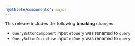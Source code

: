 ```yaml
---
'@ethlete/components': major
---
```


This release includes the following **breaking** changes:

- `QueryButtonComponent` input `etQuery` was renamed to `query`
- `QueryButtonDirective` input `etQuery` was renamed to `query`
